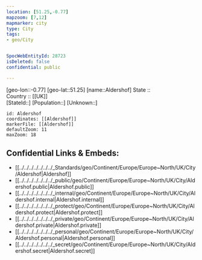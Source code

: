 ```yaml
---
location: [51.25,-0.77] 
mapzoom: [7,12] 
mapmarker: city 
type: City
tags:
- geo/City


SpocWebEntityId: 28723
isDeleted: false
confidential: public

---
```

[geo-lon::-0.77] 
[geo-lat::51.25] 
[name::Aldershof] 
State ::  
Country :: [[UK]]  
[StateId::] 
[Population::] 
[Unknown::] 


```leaflet
id: Aldershof
coordinates: [[Aldershof]] 
markerFile: [[Aldershof]] 
defaultZoom: 11 
maxZoom: 18
```


## Confidential Links & Embeds: 
- [[../../../../../../../_Standards/geo/Continent/Europe/Europe~North/UK/City/Aldershof|Aldershof]] 
- [[../../../../../../../_public/geo/Continent/Europe/Europe~North/UK/City/Aldershof.public|Aldershof.public]] 
- [[../../../../../../../_internal/geo/Continent/Europe/Europe~North/UK/City/Aldershof.internal|Aldershof.internal]] 
- [[../../../../../../../_protect/geo/Continent/Europe/Europe~North/UK/City/Aldershof.protect|Aldershof.protect]] 
- [[../../../../../../../_private/geo/Continent/Europe/Europe~North/UK/City/Aldershof.private|Aldershof.private]] 
- [[../../../../../../../_personal/geo/Continent/Europe/Europe~North/UK/City/Aldershof.personal|Aldershof.personal]] 
- [[../../../../../../../_secret/geo/Continent/Europe/Europe~North/UK/City/Aldershof.secret|Aldershof.secret]] 
